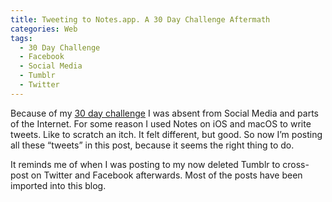 ```yaml
---
title: Tweeting to Notes.app. A 30 Day Challenge Aftermath
categories: Web
tags:
  - 30 Day Challenge
  - Facebook
  - Social Media
  - Tumblr
  - Twitter
---
```

Because of my [30 day challenge](/30-day-challenge-no-social-media-no-online-video) I was absent from Social Media and parts of the Internet. For some reason I used Notes on iOS and macOS to write tweets. Like to scratch an itch. It felt different, but good. So now I’m posting all these “tweets” in this post, because it seems the right thing to do.

It reminds me of when I was posting to my now deleted Tumblr to cross-post on Twitter and Facebook afterwards. Most of the posts have been imported into this blog.